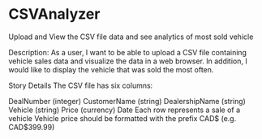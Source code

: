 # CSVAnalyzer

Upload and View the CSV file data and see analytics of most sold vehicle

Description: As a user, I want to be able to upload a CSV file containing vehicle sales data and visualize the data in a web browser. In addition, I would like to display the vehicle that was sold the most often.

Story Details The CSV file has six columns:

DealNumber (integer)
CustomerName (string)
DealershipName (string)
Vehicle (string)
Price (currency)
Date Each row represents a sale of a vehicle Vehicle price should be formatted with the prefix CAD$ (e.g. CAD$399.99)
